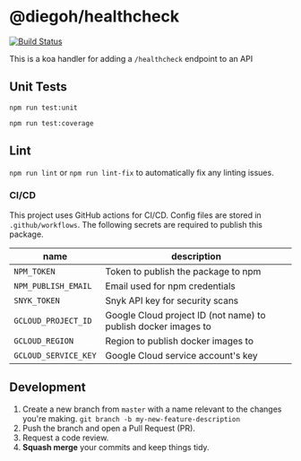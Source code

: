 # @diegoh/healthcheck

[![Build Status](https://travis-ci.com/diegoh/healthcheck.svg?token=ZLY5YzDHniMuVKy289qj&branch=master)](https://travis-ci.com/diegoh/healthcheck)

This is a koa handler for adding a `/healthcheck` endpoint to an API

## Unit Tests

`npm run test:unit`

`npm run test:coverage`

## Lint

`npm run lint` or `npm run lint-fix` to automatically fix any linting issues.

### CI/CD

This project uses GitHub actions for CI/CD. Config files are stored in `.github/workflows`.
The following secrets are required to publish this package.

| name                 | description                                                    |
| -------------------- | -------------------------------------------------------------- |
| `NPM_TOKEN`          | Token to publish the package to npm                            |
| `NPM_PUBLISH_EMAIL`  | Email used for npm credentials                                 |
| `SNYK_TOKEN`         | Snyk API key for security scans                                |
| `GCLOUD_PROJECT_ID`  | Google Cloud project ID (not name) to publish docker images to |
| `GCLOUD_REGION`      | Region to publish docker images to                             |
| `GCLOUD_SERVICE_KEY` | Google Cloud service account's key                             |

## Development

1. Create a new branch from `master` with a name relevant to the changes you're making. `git branch -b my-new-feature-description`
2. Push the branch and open a Pull Request (PR).
3. Request a code review.
4. **Squash merge** your commits and keep things tidy.
